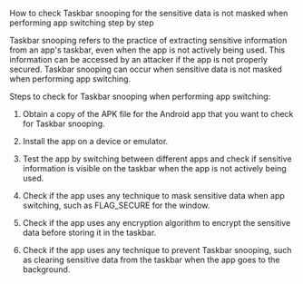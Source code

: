 How to check Taskbar snooping for the sensitive data is not masked when performing app switching step by step

Taskbar snooping refers to the practice of extracting sensitive information from an app's taskbar, even when the app is not actively being used. This information can be accessed by an attacker if the app is not properly secured. Taskbar snooping can occur when sensitive data is not masked when performing app switching.

Steps to check for Taskbar snooping when performing app switching:

1. Obtain a copy of the APK file for the Android app that you want to check for Taskbar snooping.

2. Install the app on a device or emulator.

3. Test the app by switching between different apps and check if sensitive information is visible on the taskbar when the app is not actively being used.

4. Check if the app uses any technique to mask sensitive data when app switching, such as FLAG_SECURE for the window.

5. Check if the app uses any encryption algorithm to encrypt the sensitive data before storing it in the taskbar.

6. Check if the app uses any technique to prevent Taskbar snooping, such as clearing sensitive data from the taskbar when the app goes to the background.
